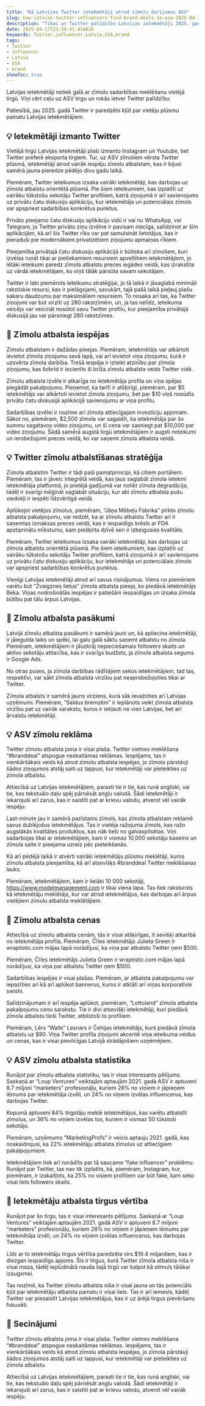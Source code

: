 ```yaml
---
title: "Kā Latvijas Twitter ietekmētāji atrod zīmolu darījumus ASV"
slug: how-latvian-twitter-influencers-find-brand-deals-in-usa-2025-04-17
description: "Tikai ar Twitter palīdzību Latvijas ietekmētāji 2025. gadā piesaistīs zīmolu darījumus no ASV."
date: 2025-04-17T23:59:41.416026
keywords: Twitter,influencer,Latvia,USA,brand
tags:
- Twitter
- influencer
- Latvia
- USA
- brand
showToc: true
---
```


Latvijas ietekmētāji netiek galā ar zīmolu sadarbības meklēšanu vietējā tirgū. Viņi cērt ceļu uz ASV tirgu un rokās ietver Twitter palīdzību. 

Patiesībā, jau 2025. gadā Twitter ir paredzēts kļūt par vietēju plūsmu pamatu Latvijas ietekmētājiem.

## 💡 Ietekmētāji izmanto Twitter

Vietējā tirgū Latvijas ietekmētāji plaši izmanto Instagram un Youtube, bet Twitter preferē eksporta tirgiem. Tur, uz ASV zīmoliem vērsta Twitter plūsmā, ietekmētāji atrod vairāk iespēju zīmolu atbalstam, kas ir bijusi samērā jauna pieredze pēdējo divu gadu laikā.

Piemēram, Twitter ieteikumus izsaka vairāki ietekmētāji, kas darbojas uz zīmola atbalstu orientētā plūsmā. Pie šiem ieteikumiem, kas izplatīti uz vairāku tūkstošu sekotāju Twitter profiliem, katrā ziņojumā ir arī savienojums uz privātu čatu diskusiju aplikāciju, kur ietekmētājs un potenciālais zīmols var apspriest sadarbības konkrētus punktus.

Privāto pieejamo čatu diskusiju aplikāciju vidū ir vai nu WhatsApp, vai Telegram, jo Twitter privāto ziņu izvēlne ir pavisam niecīga, salīdzinot ar šīm aplikācijām, kā arī šis Twitter rīks var pat samulsināt lietotājus, kas ir pieraduši pie modernākiem privatizētiem ziņojumu apmaiņas rīkiem. 

Pieejamība privātajā čatu diskusiju aplikācijā ir būtiska arī zīmoliem, kuri izvēlas runāt tikai ar pietiekamiem resursiem apveltītiem ietekmētājiem, jo lētāki ieteikumi paredz zīmola atbalstu preces iegādes veidā, kas izrakstīta uz vārdā ietekmētājam, ko viņš tālāk pārsūta savam sekotājam.

Twitter ir labi piemērots ieteikumu stratēģijai, jo tā laikā ir jāsaglabā minimāli rakstiskie resursi, kas ir pielāgojami, savukārt, tajā pašā laikā pieļauj plašu sakaru daudzumu par maksimāliem resursiem. To nosaka arī tas, ka Twitter ziņojumi var būt virzīti uz 280 rakstzīmēm, un, ja tas nelīdz, ieteikuma veicējs var veicināt nosūtot savu Twitter profilu, kur pieejamība privātajā diskusijā jau var pārsniegt 280 rakstzīmes.

## 📢 Zīmolu atbalsta iespējas

Zīmolu atbalstam ir dažādas pieejas. Piemēram, ietekmētājs var atkārtoti ievietot zīmola ziņojumu savā lapā, vai arī ievietot viņa ziņojumu, kurā ir uzsvērta zīmola darbība. Trešā iespēja ir izteikt atzinību par zīmola ziņojumu, kas šobrīd ir iecienīts šī brīža zīmolu atbalsta veids Twitter vidē. 

Zīmolu atbalsta izvēle ir atkarīga no ietekmētāja profila un viņa spējas piegādāt pakalpojumu. Pieņemot, ka tarifi ir atšķirīgi, piemēram, par $5 ietekmētājs var atkārtoti ievietot zīmola ziņojumu, bet par $10 viņš nosūdīs privātu čatu diskusijā aplikācijā savienojumu ar viņa profilu. 

Sadarbības izvēlei ir nozīme arī zīmola attiecīgajam investīciju apjomam. Sākot no, piemēram, $2,500 zīmola var sagaidīt, ka ietekmētājs par šo summu sagatavos video ziņojumu, un šī cena var sasniegt pat $10,000 par video ziņojumu. Šādā samērā augstā tirgū ietekmētājiem ir augsti noteikumi un ierobežojumi preces veidā, ko var saņemt zīmola atbalsta veidā.

## 💡 Twitter zīmolu atbalstīšanas stratēģija

Zīmola atbalstim Twitter ir tādi paši pamatprincipi, kā citiem portāliem. Piemēram, tas ir jāveic integrētā veidā, kas ļaus saglabāt zīmola ietekmi ietekmētāja platformā, jo pretējā gadījumā var notikt zīmola degradācija, tādēļ ir svarīgi mēģināt saglabāt situāciju, kur abi zīmolu atbalsta pušu viedokļi ir iespēti līdzvērtīgā veidā.

Aplūkojot vietējos zīmolus, piemēram, “Jāņa Mēbeļu Fabrika” pirkto zīmolu atbalsta pakalpojumu, var redzēt, ka ar zīmolu atbalstu Twitter arī ir saņemtas izmaksas preces veidā, kas ir iespaidīgs krēsls ar FDA apstiprinātu mīkstumu, kam piešķirta dzīvē sen ir izbeigusies kvalitāte. 

Piemēram, Twitter ieteikumus izsaka vairāki ietekmētāji, kas darbojas uz zīmola atbalstu orientētā plūsmā. Pie šiem ieteikumiem, kas izplatīti uz vairāku tūkstošu sekotāju Twitter profiliem, katrā ziņojumā ir arī savienojums uz privātu čatu diskusiju aplikāciju, kur ietekmētājs un potenciālais zīmols var apspriest sadarbības konkrētus punktus.

Vienīgi Latvijas ietekmētāji atrod arī savus risinājumus. Viens no piemēriem varētu būt “Zvaigznes lietus” zīmola atbalsta pieeja, ko piedāvā ietekmētājs Beka. Viņas nodrošinātās iespējas ir patiešām iespaidīgas un izsaka zīmola būtību pat tālu ārpus Latvijas. 

## 📢 Zīmolu atbalsta pasākumi

Latvijā zīmolu atbalsta pasākumi ir samērā jauni un, kā apliecina ietekmētāji, ir jāiegulda laiks un spēki, lai galu galā sāktu saņemt atbalstu no zīmola. Piemēram, ietekmētājiem ir jāuzkrāj nepieciešamais followers skaits un aktīvo sekotāju attiecība, kas ir svarīgs budžets, ja zīmola atbalsta segums ir Google Ads.

No otras puses, ja zīmola darbības rādītājiem sekos ietekmētājiem, tad tas, respektīvi, var sākt zīmola atbalsta virzību pat neaprobežojoties tikai ar Twitter. 

Zīmola atbalsts ir samērā jauns virziens, kurā sāk ievažoties arī Latvijas uzņēmumi. Piemēram, “Saldus bremzēm” ir ieplānots veikt zīmola atbalsta virzību pat uz vairāk sarakstu, kuros ir iekļauti ne vien Latvijas, bet arī ārvalstu ietekmētāji. 

## 💡 ASV zīmolu reklāma

Twitter zīmolu atbalsta joma ir visai plaša. Twitter vietnes meklēšana “#branddeal” atspogue neskaitāmas reklāmas. Iespējams, tas ir vienkāršākais veids kā atrod zīmolu atbalsta iespējas, jo zīmola pārstāvji šādos ziņojumos atstāj saiti uz lappusi, kur ietekmētāji var pieteikties uz zīmola atbalstu.

Attiecībā uz Latvijas ietekmētājiem, parasti tie ir tie, kas runā angliski, vai tie, kas tekstuālo daļu spēj pārnēsāt angļu valodā. Šādi ietekmētāji ir iekarojuši arī zarus, kas ir saistīti pat ar krievu valodu, atverot vēl vairāk iespēju. 

Last-minute jau ir samērā pazīstams zīmols, kas zīmola atbalstam reklamē savus dublējošus ietekmētājus. Tas ir vietēja ražojuma zīmols, kas ražo augstākās kvalitātes produktus, kas nāk tieši no galvaspilsētas. Viņi sadarbojas tikai ar ietekmētājiem, kam ir vismaz 10,000 sekotāju baseins un zīmola saite ir pieejama uzreiz pēc pieteikšanās. 

Kā arī pēdējā laikā ir atvērti vairāki ietekmētāju plūsmu meklētāji, kuros zīmolu atbalsta pieejamība, kā arī atsevišķs #branddeal Twitter meklēšanas lauks. 

Piemēram, ietekmētājiem, kam ir lielāki 10 000 sekotāji, https://www.modelmanagement.com ir tikai viena lapa. Tas tiek raksturots kā ietekmētāju meklētājs, kur var atrod ietekmētājus, kas darbojas arī ārpus vietējiem zīmolu atbalsta meklētājiem.

## 📢 Zīmolu atbalsta cenas

Attiecībā uz zīmolu atbalsta cenām, tās ir visai atšķirīgas, it sevišķi atkarībā no ietekmētāja profila. Piemēram, Čīles ietekmētājs Julieta Green ir wraptistic.com mājas lapā norādījusi, ka viņa par atbalstu Twitter ņem $500. 

Piemēram, Čīles ietekmētājs Julieta Green ir wraptistic.com mājas lapā norādījusi, ka viņa par atbalstu Twitter ņem $500. 

Sadarbības iespējas ir visai plašas. Piemēram, ar atbalsta pakalpojumu var iepazīties arī kā arī aplūkot bannerus, kuros ir atklāti arī viņas korporatīvie swishi. 

Salīdzinājumam ir arī iespēja aplūkot, piemēram, “Lottoland” zīmola atbalsta pakalpojumu cenu sarakstu. Tie ir divi atsevišķi ietekmētāji, kuri piedāvā zīmola atbalstu tieši Twitter, atbilstoši to profiliem. 

Piemēram, Lērs “Walle” Lesnars ir Čehijas ietekmētājs, kurš piedāvā zīmola atbalstu uz $90. Viņa Twitter profila ziņojumi akcentē viņa ieteikuma veidus un cenas, kas ir visai pievilcīgas Latvijā strādājošiem uzņēmējiem. 

## 💡 ASV zīmolu atbalsta statistika

Runājot par zīmolu atbalsta statistiku, tas ir visai interesants pētījums. Saskaņā ar “Loup Ventures” veiktajām aptaujām 2021. gadā ASV ir aptuveni 8.7 miljoni “marketers” profesionāļu, kuriem 28% no viņiem ir jāpieņem lēmums par ietekmētāja izvēli, un 24% no viņiem izvēlas influencerus, kas darbojas Twitter. 

Kopumā aptuveni 84% tirgotāju meklē ietekmētājus, kas varētu atbalstīt zīmolus, un 36% no viņiem izvēlas tos, kuriem ir vismaz 50 tūkstoši sekotāju. 

Piemēram, uzņēmums “MarketingProfs” ir veicis aptauju 2021. gadā, kas noskaidrojusi, ka 22% ietekmētāju atbalsta zīmolus uz attiecīgiem pakalpojumiem. 

Ietekmētājiem tiek arī norādīts par tā saucamo “fake influencer” problēmu. Runājot par Twitter, tas nav tik izplatīts, kā, piemēram, Instagram, kur, piemēram, ir izskaitļots, ka 25% no visiem profiliem var būt fake, kam seko visai liels followers skaits. 

## 📢 Ietekmētāju atbalsta tirgus vērtība

Runājot par šo tirgu, tas ir visai interesants pētījums. Saskaņā ar “Loup Ventures” veiktajām aptaujām 2021. gadā ASV ir aptuveni 8.7 miljoni “marketers” profesionāļu, kuriem 28% no viņiem ir jāpieņem lēmums par ietekmētāja izvēli, un 24% no viņiem izvēlas influencerus, kas darbojas Twitter. 

Līdz ar to ietekmētāju tirgus vērtība paredzēta virs $16.4 miljardiem, kas ir diezgan iespaidīgs apjoms. Šis ir tirgus, kurā Twitter zīmola atbalsta niša ir visai maza, tādēļ ieplūdinātā nauda šajā tirgū var kalpot kā stimuls tālākai izaugsmei. 

Tas nozīmē, ka Twitter zīmolu atbalsta niša ir visai jauna un tās potenciāls kļūt par ietekmētāju atbalsta pamatu ir visai liels. Tas ir arī iemesls, kādēļ Twitter var piesaistīt Latvijas ietekmētājus, kas ir uz ārējā tirgus pievēršanu fokusēti. 

## 📢 Secinājumi

Twitter zīmolu atbalsta joma ir visai plaša. Twitter vietnes meklēšana “#branddeal” atspogue neskaitāmas reklāmas. Iespējams, tas ir vienkāršākais veids kā atrod zīmolu atbalsta iespējas, jo zīmola pārstāvji šādos ziņojumos atstāj saiti uz lappusi, kur ietekmētāji var pieteikties uz zīmola atbalstu. 

Attiecībā uz Latvijas ietekmētājiem, parasti tie ir tie, kas runā angliski, vai tie, kas tekstuālo daļu spēj pārnēsāt angļu valodā. Šādi ietekmētāji ir iekarojuši arī zarus, kas ir saistīti pat ar krievu valodu, atverot vēl vairāk iespēju.